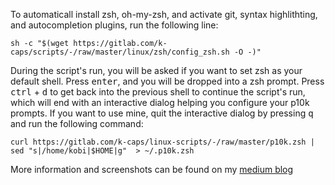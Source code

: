 To automaticall install zsh, oh-my-zsh, and activate git, syntax highlithting, and autocompletion plugins, run the following line:
```
sh -c "$(wget https://gitlab.com/k-caps/scripts/-/raw/master/linux/zsh/config_zsh.sh -O -)"
```
During the script's run, you will be asked if you want to set zsh as your default shell. Press <kbd>enter</kbd>, and you will be dropped into a zsh prompt. Press <kbd>ctrl</kbd> + <kbd>d</kbd> to get back into the previous shell to continue the script's run, which will end with an interactive dialog helping you configure your p10k prompts. If you want to use mine, quit the interactive dialog by pressing <kbd>q</kbd> and run the following command:  
```
curl https://gitlab.com/k-caps/linux-scripts/-/raw/master/p10k.zsh | sed "s|/home/kobi|$HOME|g"  > ~/.p10k.zsh
```

More information and screenshots can be found on my [medium blog](https://medium.com/for-linux-users/my-linux-terminal-setup-d10b28d0ce84)



